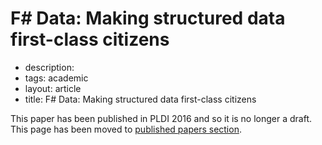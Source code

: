 # F# Data: Making structured data first-class citizens


 - description: 
 - tags: academic
 - layout: article
 - title: F# Data: Making structured data first-class citizens

This paper has been published in PLDI 2016 and so it is no longer a draft.
This page has been moved to [published papers section](../../papers/fsharp-data/).
